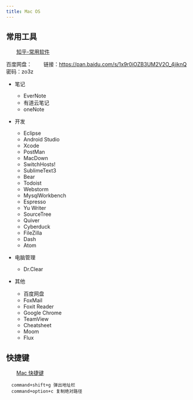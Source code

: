```yaml
---
title: Mac OS
---
```


## 常用工具   

　　[知乎-常用软件](https://www.zhihu.com/question/19550256)

百度网盘：
　　链接：https://pan.baidu.com/s/1x9r0iOZB3UM2V2O_4jiknQ 密码：zo3z

- 笔记
  - EverNote
  - 有道云笔记
  - oneNote

- 开发
  - Eclipse
  - Android Studio
  - Xcode
  - PostMan
  - MacDown
  - SwitchHosts!
  - SublimeText3
  - Bear
  - Todoist
  - Webstorm
  - MysqlWorkbench
  - Espresso
  - Yu Writer
  - SourceTree
  - Quiver
  - Cyberduck
  - FileZilla
  - Dash
  - Atom

- 电脑管理
  - Dr.Clear

- 其他
  - 百度网盘
  - FoxMail
  - Foxit Reader
  - Google Chrome
  - TeamView
  - Cheatsheet
  - Moom
  - Flux

## 快捷键

　　[Mac 快捷键](https://support.apple.com/zh-cn/HT201236)

```
  command+shift+g 弹出地址栏
  command+option+c 复制绝对路径
```

